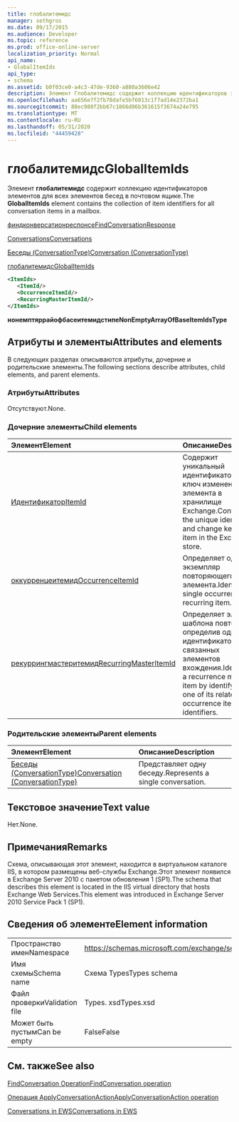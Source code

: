 ```yaml
---
title: глобалитемидс
manager: sethgros
ms.date: 09/17/2015
ms.audience: Developer
ms.topic: reference
ms.prod: office-online-server
localization_priority: Normal
api_name:
- GlobalItemIds
api_type:
- schema
ms.assetid: b0f03ce0-a4c3-47de-9360-a880a3606e42
description: Элемент Глобалитемидс содержит коллекцию идентификаторов элементов для всех элементов бесед в почтовом ящике.
ms.openlocfilehash: aa656e7f2fb78dafe5bf6013c1f7ad14e2372ba1
ms.sourcegitcommit: 88ec988f2bb67c1866d06b361615f3674a24e795
ms.translationtype: MT
ms.contentlocale: ru-RU
ms.lasthandoff: 05/31/2020
ms.locfileid: "44459428"
---
```

# <a name="globalitemids"></a><span data-ttu-id="9e63a-103">глобалитемидс</span><span class="sxs-lookup"><span data-stu-id="9e63a-103">GlobalItemIds</span></span>

<span data-ttu-id="9e63a-104">Элемент **глобалитемидс** содержит коллекцию идентификаторов элементов для всех элементов бесед в почтовом ящике.</span><span class="sxs-lookup"><span data-stu-id="9e63a-104">The **GlobalItemIds** element contains the collection of item identifiers for all conversation items in a mailbox.</span></span> 
  
[<span data-ttu-id="9e63a-105">финдконверсатионреспонсе</span><span class="sxs-lookup"><span data-stu-id="9e63a-105">FindConversationResponse</span></span>](findconversationresponse.md)
  
[<span data-ttu-id="9e63a-106">Conversations</span><span class="sxs-lookup"><span data-stu-id="9e63a-106">Conversations</span></span>](conversations-ex15websvcsotherref.md)
  
[<span data-ttu-id="9e63a-107">Беседы (ConversationType)</span><span class="sxs-lookup"><span data-stu-id="9e63a-107">Conversation (ConversationType)</span></span>](conversation-conversationtype.md)
  
[<span data-ttu-id="9e63a-108">глобалитемидс</span><span class="sxs-lookup"><span data-stu-id="9e63a-108">GlobalItemIds</span></span>](globalitemids.md)
  
```XML
<ItemIds>
   <ItemId/>
   <OccurrenceItemId/>
   <RecurringMasterItemId/>
</ItemIds>
```

 <span data-ttu-id="9e63a-109">**нонемптяррайофбасеитемидстипе**</span><span class="sxs-lookup"><span data-stu-id="9e63a-109">**NonEmptyArrayOfBaseItemIdsType**</span></span>
## <a name="attributes-and-elements"></a><span data-ttu-id="9e63a-110">Атрибуты и элементы</span><span class="sxs-lookup"><span data-stu-id="9e63a-110">Attributes and elements</span></span>

<span data-ttu-id="9e63a-111">В следующих разделах описываются атрибуты, дочерние и родительские элементы.</span><span class="sxs-lookup"><span data-stu-id="9e63a-111">The following sections describe attributes, child elements, and parent elements.</span></span>
  
### <a name="attributes"></a><span data-ttu-id="9e63a-112">Атрибуты</span><span class="sxs-lookup"><span data-stu-id="9e63a-112">Attributes</span></span>

<span data-ttu-id="9e63a-113">Отсутствуют.</span><span class="sxs-lookup"><span data-stu-id="9e63a-113">None.</span></span>
  
### <a name="child-elements"></a><span data-ttu-id="9e63a-114">Дочерние элементы</span><span class="sxs-lookup"><span data-stu-id="9e63a-114">Child elements</span></span>

|<span data-ttu-id="9e63a-115">**Элемент**</span><span class="sxs-lookup"><span data-stu-id="9e63a-115">**Element**</span></span>|<span data-ttu-id="9e63a-116">**Описание**</span><span class="sxs-lookup"><span data-stu-id="9e63a-116">**Description**</span></span>|
|:-----|:-----|
|[<span data-ttu-id="9e63a-117">Идентификатор</span><span class="sxs-lookup"><span data-stu-id="9e63a-117">ItemId</span></span>](itemid.md) <br/> |<span data-ttu-id="9e63a-118">Содержит уникальный идентификатор и ключ изменения элемента в хранилище Exchange.</span><span class="sxs-lookup"><span data-stu-id="9e63a-118">Contains the unique identifier and change key of an item in the Exchange store.</span></span>  <br/> |
|[<span data-ttu-id="9e63a-119">оккурренцеитемид</span><span class="sxs-lookup"><span data-stu-id="9e63a-119">OccurrenceItemId</span></span>](occurrenceitemid.md) <br/> |<span data-ttu-id="9e63a-120">Определяет один экземпляр повторяющегося элемента.</span><span class="sxs-lookup"><span data-stu-id="9e63a-120">Identifies a single occurrence of a recurring item.</span></span>  <br/> |
|[<span data-ttu-id="9e63a-121">рекуррингмастеритемид</span><span class="sxs-lookup"><span data-stu-id="9e63a-121">RecurringMasterItemId</span></span>](recurringmasteritemid.md) <br/> |<span data-ttu-id="9e63a-122">Определяет элемент шаблона повторения, определив один из идентификаторов связанных элементов вхождения.</span><span class="sxs-lookup"><span data-stu-id="9e63a-122">Identifies a recurrence master item by identifying one of its related occurrence items' identifiers.</span></span>  <br/> |
   
### <a name="parent-elements"></a><span data-ttu-id="9e63a-123">Родительские элементы</span><span class="sxs-lookup"><span data-stu-id="9e63a-123">Parent elements</span></span>

|<span data-ttu-id="9e63a-124">**Элемент**</span><span class="sxs-lookup"><span data-stu-id="9e63a-124">**Element**</span></span>|<span data-ttu-id="9e63a-125">**Описание**</span><span class="sxs-lookup"><span data-stu-id="9e63a-125">**Description**</span></span>|
|:-----|:-----|
|[<span data-ttu-id="9e63a-126">Беседы (ConversationType)</span><span class="sxs-lookup"><span data-stu-id="9e63a-126">Conversation (ConversationType)</span></span>](conversation-conversationtype.md) <br/> |<span data-ttu-id="9e63a-127">Представляет одну беседу.</span><span class="sxs-lookup"><span data-stu-id="9e63a-127">Represents a single conversation.</span></span>  <br/> |
   
## <a name="text-value"></a><span data-ttu-id="9e63a-128">Текстовое значение</span><span class="sxs-lookup"><span data-stu-id="9e63a-128">Text value</span></span>

<span data-ttu-id="9e63a-129">Нет.</span><span class="sxs-lookup"><span data-stu-id="9e63a-129">None.</span></span>
  
## <a name="remarks"></a><span data-ttu-id="9e63a-130">Примечания</span><span class="sxs-lookup"><span data-stu-id="9e63a-130">Remarks</span></span>

<span data-ttu-id="9e63a-131">Схема, описывающая этот элемент, находится в виртуальном каталоге IIS, в котором размещены веб-службы Exchange.Этот элемент появился в Exchange Server 2010 с пакетом обновления 1 (SP1).</span><span class="sxs-lookup"><span data-stu-id="9e63a-131">The schema that describes this element is located in the IIS virtual directory that hosts Exchange Web Services.This element was introduced in Exchange Server 2010 Service Pack 1 (SP1).</span></span>
  
## <a name="element-information"></a><span data-ttu-id="9e63a-132">Сведения об элементе</span><span class="sxs-lookup"><span data-stu-id="9e63a-132">Element information</span></span>

|||
|:-----|:-----|
|<span data-ttu-id="9e63a-133">Пространство имен</span><span class="sxs-lookup"><span data-stu-id="9e63a-133">Namespace</span></span>  <br/> |https://schemas.microsoft.com/exchange/services/2006/types  <br/> |
|<span data-ttu-id="9e63a-134">Имя схемы</span><span class="sxs-lookup"><span data-stu-id="9e63a-134">Schema name</span></span>  <br/> |<span data-ttu-id="9e63a-135">Схема Types</span><span class="sxs-lookup"><span data-stu-id="9e63a-135">Types schema</span></span>  <br/> |
|<span data-ttu-id="9e63a-136">Файл проверки</span><span class="sxs-lookup"><span data-stu-id="9e63a-136">Validation file</span></span>  <br/> |<span data-ttu-id="9e63a-137">Types. xsd</span><span class="sxs-lookup"><span data-stu-id="9e63a-137">Types.xsd</span></span>  <br/> |
|<span data-ttu-id="9e63a-138">Может быть пустым</span><span class="sxs-lookup"><span data-stu-id="9e63a-138">Can be empty</span></span>  <br/> |<span data-ttu-id="9e63a-139">False</span><span class="sxs-lookup"><span data-stu-id="9e63a-139">False</span></span>  <br/> |
   
## <a name="see-also"></a><span data-ttu-id="9e63a-140">См. также</span><span class="sxs-lookup"><span data-stu-id="9e63a-140">See also</span></span>



[<span data-ttu-id="9e63a-141">FindConversation Operation</span><span class="sxs-lookup"><span data-stu-id="9e63a-141">FindConversation operation</span></span>](findconversation-operation.md)
  
[<span data-ttu-id="9e63a-142">Операция ApplyConversationAction</span><span class="sxs-lookup"><span data-stu-id="9e63a-142">ApplyConversationAction operation</span></span>](applyconversationaction-operation.md)


[<span data-ttu-id="9e63a-143">Conversations in EWS</span><span class="sxs-lookup"><span data-stu-id="9e63a-143">Conversations in EWS</span></span>](https://msdn.microsoft.com/library/91e64629-db6c-4c94-9dcb-d386232e8467%28Office.15%29.aspx)

